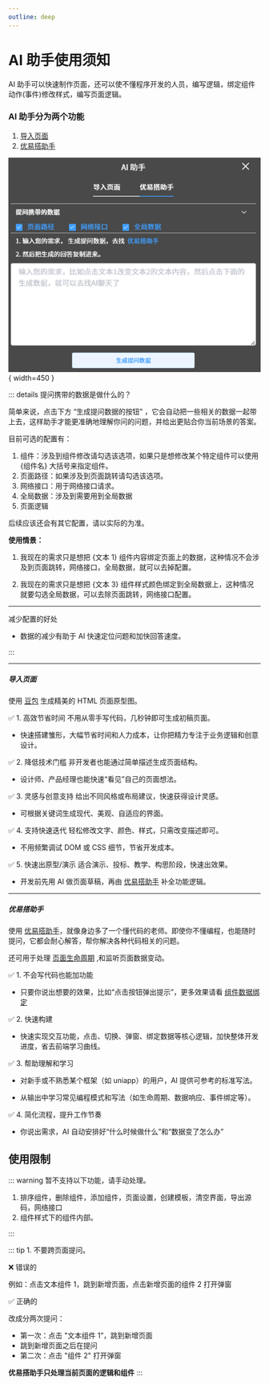 ```yaml
---
outline: deep
---
```


# AI 助手使用须知

AI 助手可以快速制作页面，还可以使不懂程序开发的人员，编写逻辑，绑定组件动作(事件)修改样式，编写页面逻辑。

### AI 助手分为两个功能

1. [导入页面](#导入页面)
2. [优易搭助手](#优易搭助手)

![](/public/ai/AI助手.png){ width=450 }

::: details 提问携带的数据是做什么的？

简单来说，点击下方 “生成提问数据的按钮” ，它会自动把一些相关的数据一起带上去，这样助手才能更准确地理解你问的问题，并给出更贴合你当前场景的答案。

目前可选的配置有：

1. 组件：涉及到组件修改请勾选该选项，如果只是想修改某个特定组件可以使用 {组件名} 大括号来指定组件。
2. 页面路径：如果涉及到页面跳转请勾选该选项。
3. 网络接口：用于网络接口请求。
4. 全局数据：涉及到需要用到全局数据
5. 页面逻辑

后续应该还会有其它配置，请以实际的为准。

**使用情景：**

1. 我现在的需求只是想把 {文本 1} 组件内容绑定页面上的数据，这种情况不会涉及到页面跳转，网络接口，全局数据，就可以去掉配置。

2. 我现在的需求只是想把 {文本 3} 组件样式颜色绑定到全局数据上，这种情况就要勾选全局数据，可以去除页面跳转，网络接口配置。

---

减少配置的好处

- 数据的减少有助于 AI 快速定位问题和加快回答速度。

:::

---

##### 导入页面

使用 <a href="https://www.doubao.com/chat/" target="_blank">豆包</a> 生成精美的 HTML 页面原型图。

<!-- ::: warning 注意
目前 AI 对话里面暂不支持运行 HTML 页面（虽然它有运行两个字），请导入优易搭平台查看
::: -->

✅ 1. 高效节省时间
不用从零手写代码，几秒钟即可生成初稿页面。

- 快速搭建雏形，大幅节省时间和人力成本，让你把精力专注于业务逻辑和创意设计。

✅ 2. 降低技术门槛
非开发者也能通过简单描述生成页面结构。

- 设计师、产品经理也能快速“看见”自己的页面想法。

✅ 3. 灵感与创意支持
给出不同风格或布局建议，快速获得设计灵感。

- 可根据关键词生成现代、美观、自适应的界面。

✅ 4. 支持快速迭代
轻松修改文字、颜色、样式，只需改变描述即可。

- 不用频繁调试 DOM 或 CSS 细节，节省开发成本。

✅ 5. 快速出原型/演示
适合演示、投标、教学、构思阶段，快速出效果。

- 开发前先用 AI 做页面草稿，再由 [优易搭助手](#优易搭助手) 补全功能逻辑。

---

##### 优易搭助手

使用 <a href="https://yuanqi.tencent.com/agent/vD7sDlqbEeiH" target="_blank" rel="noopener noreferrer">优易搭助手</a>，就像身边多了一个懂代码的老师。即使你不懂编程，也能随时提问，它都会耐心解答，帮你解决各种代码相关的问题。

还可用于处理 <a href="https://uniapp.dcloud.net.cn/tutorial/page.html#lifecycle" target="_blank">页面生命周期</a> ,和监听页面数据变动。

✅ 1. 不会写代码也能加功能

- 只要你说出想要的效果，比如“点击按钮弹出提示”，更多效果请看 <a href="/docs/docs/compoents/bind-data" target="_blank" rel="noopener noreferrer">组件数据绑定</a>

✅ 2. 快速构建

- 快速实现交互功能，点击、切换、弹窗、绑定数据等核心逻辑，加快整体开发进度，省去前端学习曲线。

✅ 3. 帮助理解和学习

- 对新手或不熟悉某个框架（如 uniapp）的用户，AI 提供可参考的标准写法。

- 从输出中学习常见编程模式和写法（如生命周期、数据响应、事件绑定等）。

✅ 4. 简化流程，提升工作节奏

- 你说出需求，AI 自动安排好“什么时候做什么”和“数据变了怎么办”

## 使用限制

::: warning 暂不支持以下功能，请手动处理。

1. 排序组件，删除组件，添加组件，页面设置，创建模板，清空界面，导出源码，网络接口
2. 组件样式下的组件内部。

:::

::: tip 1. 不要跨页面提问。

❌ 错误的

例如：点击文本组件 1，跳到新增页面，点击新增页面的组件 2 打开弹窗

✅ 正确的

改成分两次提问：

- 第一次：点击 "文本组件 1”，跳到新增页面
- 跳到新增页面之后在提问
- 第二次：点击 "组件 2" 打开弹窗

**优易搭助手只处理当前页面的逻辑和组件**
:::

<!-- ## 示例 -->
